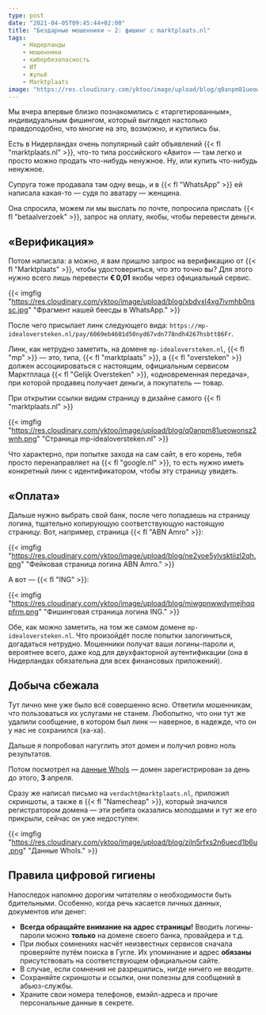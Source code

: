 ```yaml
---
type: post
date: "2021-04-05T09:45:44+02:00"
title: "Бездарные мошенники — 2: фишинг с marktplaats.nl"
tags:
    - Нидерланды
    - мошенники
    - кибербезопасность
    - ИТ
    - жульё
    - Marktplaats
image: "https://res.cloudinary.com/yktoo/image/upload/blog/q0anpm81ueowonsz2wnh.png"
---
```


Мы вчера впервые близко познакомились с «таргетированным», индивидуальным фишингом, который выглядел настолько правдоподобно, что многие на это, возможно, и купились бы.

Есть в Нидерландах очень популярный сайт объявлений {{< fl "marktplaats.nl" >}}, что-то типа российского «Авито» — там легко и просто можно продать что-нибудь ненужное. Ну, или купить что-нибудь ненужное.

Супруга тоже продавала там одну вещь, и в {{< fl "WhatsApp" >}} ей написала какая-то — судя по аватару — женщина.

<!--more-->

Она спросила, можем ли мы выслать по почте, попросила прислать {{< fl "betaalverzoek" >}}, запрос на оплату, якобы, чтобы перевести деньги.

## «Верификация»

Потом написала: а можно, я вам пришлю запрос на верификацию от {{< fl "Marktplaats" >}}, чтобы удостовериться, что это точно вы? Для этого нужно всего лишь перевести **€ 0,01** якобы через официальный сервис.

{{< imgfig "https://res.cloudinary.com/yktoo/image/upload/blog/xbdvxl4xg7ivmhb0nssc.jpg" "Фрагмент нашей беесды в WhatsApp." >}}

После чего присылает линк следующего вида: `https://mp-idealoversteken.nl/pay/6069eb4601d50nyd67vdn778ndh4267hsbtt86Fr`.

Линк, как нетрудно заметить, на домене `mp-idealoversteken.nl`, {{< fl "mp" >}} — это, типа, {{< fl "marktplaats" >}}, а {{< fl "oversteken" >}} должен ассоциироваться с настоящим, официальным сервисом Марктплаца {{< fl "Gelijk Oversteken" >}}, «одновременная передача», при которой продавец получает деньги, а покупатель — товар.

При открытии ссылки видим страницу в дизайне самого {{< fl "marktplaats.nl" >}} 

{{< imgfig "https://res.cloudinary.com/yktoo/image/upload/blog/q0anpm81ueowonsz2wnh.png" "Страница mp-idealoversteken.nl" >}}

Что характерно, при попытке захода на сам сайт, в его корень, тебя просто перенаправляет на {{< fl "google.nl" >}}, то есть нужно иметь конкретный линк с идентификатором, чтобы эту страницу увидеть.

## «Оплата»

Дальше нужно выбрать свой банк, после чего попадаешь на страницу логина, тщательно копирующую соответствующую настоящую страницу. Вот, например, страница {{< fl "ABN Amro" >}}:

{{< imgfig "https://res.cloudinary.com/yktoo/image/upload/blog/ne2yoe5ylvsktiizl2qh.png" "Фейковая страница логина ABN Amro." >}}

А вот — {{< fl "ING" >}}:

{{< imgfig "https://res.cloudinary.com/yktoo/image/upload/blog/miwgpnwwdymejhqqpfrm.png" "Фишинговая страница логина ING." >}}

Обе, как можно заметить, на том же самом домене `mp-idealoversteken.nl`. Что произойдёт после попытки залогиниться, догадаться нетрудно. Мошенники получат ваши логины-пароли и, вероятнее всего, даже код для двухфакторной аутентификации (она в Нидерландах обязательна для всех финансовых приложений).

## Добыча сбежала

Тут лично мне уже было всё совершенно ясно. Ответили мошенникам, что пользоваться их услугами не станем. Любопытно, что они тут же удалили сообщение, в котором был линк — наверное, в надежде, что он у нас не сохранился (ха-ха).

Дальше я попробовал нагуглить этот домен и получил ровно ноль результатов.

Потом посмотрел на [данные WhoIs](https://www.sidn.nl/whois?q=mp-idealoversteken.nl&lang=nl) — домен зарегистрирован за день до этого, **3** апреля.

Сразу же написал письмо на `verdacht@marktplaats.nl`, приложил скриншоты, а также в {{< fl "Namecheap" >}}, который значился регистратором домена — эти ребята оказались молодцами и тут же его прикрыли, сейчас он уже недоступен:

{{< imgfig "https://res.cloudinary.com/yktoo/image/upload/blog/ziln5rfxs2n6uecd1b6u.png" "Данные WhoIs." >}}

## Правила цифровой гигиены

Напоследок напомню дорогим читателям о необходимости быть бдительными. Особенно, когда речь касается личных данных, документов или денег:

* **Всегда обращайте внимание на адрес страницы!** Вводить логины-пароли можно **только** на домене своего банка, провайдера и т.д.
* При любых сомнениях насчёт неизвестных сервисов сначала проверяйте путём поиска в Гугле. Их упоминание и адрес **обязаны** присутствовать на соответствующем официальном сайте.
* В случае, если сомнения не разрешились, нигде ничего не вводите.
* Сохраняйте скриншоты и ссылки, они полезны для сообщений в абьюз-службы.
* Храните свои номера телефонов, емэйл-адреса и прочие персональные данные в секрете.
